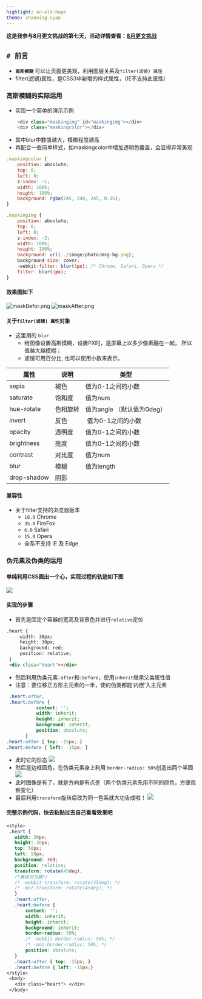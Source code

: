 ```yaml
---
highlight: an-old-hope
theme: channing-cyan
---
```

**这是我参与8月更文挑战的第七天，活动详情查看：[8月更文挑战](https://juejin.cn/post/6987962113788493831)**
## `# 前言`
- **`高斯模糊`** 可以让页面更美观，利用图层关系及`filter(滤镜) 属性`
- filter(滤镜)属性，是CSS3中新增的样式属性，（IE不支持此属性）
    
###  高斯模糊的实际运用
   - 实现一个简单的演示示例
```javascript
    <div class="maskingimg" id="maskingimg"></div>
    <div class="maskingcolor"></div>
```
   - 其中blur中数值越大，模糊程度越高
   - 再配合一些简单样式，如maskingcolor中增加透明色覆盖，会显得异常美观
```javascript
.maskingcolor {
    position: absolute;
    top: 0;
    left: 0;
    z-index: -1;
    width: 100%;
    height: 100%;
    background: rgba(245, 240, 245, 0.35);
}

.maskingimg {
    position: absolute;
    top: 0;
    left: 0;
    z-index: -2;
    width: 100%;
    height: 100%;
    background: url(../image/photo/msg-bg.png);
    background-size: cover;
    -webkit-filter: blur(1px); /* Chrome, Safari, Opera */
    filter: blur(1px);
}
```
#### 效果图如下
![maskBefor.png](https://p6-juejin.byteimg.com/tos-cn-i-k3u1fbpfcp/477727872fd64824bbbca46578a064c9~tplv-k3u1fbpfcp-watermark.image)
![maskAfter.png](https://p3-juejin.byteimg.com/tos-cn-i-k3u1fbpfcp/c0796e8c064c4e2ea5b7e35bf6b7eae5~tplv-k3u1fbpfcp-watermark.image)
#### 关于`filter(滤镜) 属性`对象
   - 这里用的 `blur`
        - 给图像设置高斯模糊，设置PX时，是屏幕上以多少像素融在一起， 所以值越大越模糊；
        - 滤镜可用百分比, 也可以使用小数来表示。
        
| 属性 | 说明 |类型|
| --- | --- |---|
|  sepia| 褐色 |值为0-1之间的小数|
|  saturate| 饱和度 |值为num|
|  hue-rotate| 色相旋转 |值为angle （默认值为0deg）|
|invert |反色 | 值为0-1之间的小数 |
|opacity |透明度 |值为0-1之间的小数 |
| brightness|亮度 |值为0-1之间的小数 |
|contrast  | 对比度| 值为num|
|blur  | 模糊| 值为length|
| drop-shadow  | 阴影| |

#### 兼容性
   - 关于filter支持的浏览器版本
       - `18.0`  Chrome 
       - `35.0`  FireFox
       - `6.0`   Safari      
       - `15.0`  Opera
       - 全系不支持 IE 及 Edge
       
###  伪元素及伪类的运用
   #### 单纯利用CSS画出一个心，实现过程的轨迹如下图
   ![](https://p3-juejin.byteimg.com/tos-cn-i-k3u1fbpfcp/b51c207e7e58496ab47b3aedd9fdc953~tplv-k3u1fbpfcp-zoom-1.image)
   #### 实现的步骤
   - 首先是固定个容器的宽高及背景色并进行```relative```定位
   ```html
  .heart {
        width: 30px;
        height: 30px;
        background: red;
        position: relative;
    }
    <div class="heart"></div>
```
- 然后利用伪类元素```:after```和```:before```，使用```inherit```继承父类属性值
- 注意：要位移正方形主元素的一半，使的伪类都能‘内嵌’入主元素
 ```css
  .heart:after,
  .heart:before {
            content: '';
            width: inherit;
            height: inherit;
            background: inherit;
            position: absolute;
        }
 .heart:after { top: -15px; }
.heart:before { left: -15px; }
 ```
   - 此时它的形态
  ![](https://p3-juejin.byteimg.com/tos-cn-i-k3u1fbpfcp/192368ca1fbd40cbbf886170011071cc~tplv-k3u1fbpfcp-zoom-1.image)
  - 然后是边框圆角，在伪类元素身上利用 `border-radius: 50%`创造出两个半圆
  ![](https://p3-juejin.byteimg.com/tos-cn-i-k3u1fbpfcp/22736985a6d04d0a8626e847521eb221~tplv-k3u1fbpfcp-zoom-1.image)
 - 此时图像是有了，就是方向是有点歪（两个伪类元素先用不同的颜色，方便观察变化）
 - 最后利用`transform`旋转后改为同一色系就大功告成啦！
 ![](https://p3-juejin.byteimg.com/tos-cn-i-k3u1fbpfcp/036b09cc42f14538acc8d85f0853285e~tplv-k3u1fbpfcp-zoom-1.image)
 #### 完整示例代码，快去粘贴过去自己看看效果吧
 ```css
<style>
  .heart {
    width: 30px;
    height: 30px;
    top: 50px;
    left: 50px;
    background: red;
    position: relative;
    transform: rotate(45deg);
    /*兼容浏览器*/
    /* -webkit-transform: rotate(45deg); */
    /* -moz-transform: rotate(45deg); */
    }
    .heart:after,
    .heart:before {
        content: '';
        width: inherit;
        height: inherit;
        background: inherit;
        border-radius: 50%;
        /* -webkit-border-radius: 50%; */
        /* -moz-border-radius: 50%; */
        position: absolute;
    }
    .heart:after { top: -15px; }
    .heart:before { left: -15px;}
 </style>
  <body>
    <div class="heart"> </div>
  </body>
 ```
